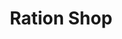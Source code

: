 ---
title: "Ration Shop"
url: /cherthala/ration-shop-kadakkarapally-thaikal-road-3/
shop: Lebensmittel
---